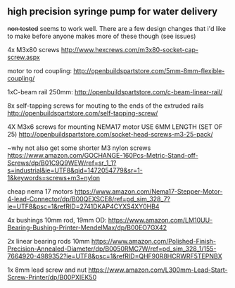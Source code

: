 ## high precision syringe pump for water delivery

~~non tested~~ seems to work well.
There are a few design changes that i'd like to make before anyone makes more of these though (see issues)


4x M3x80 screws
http://www.hexcrews.com/m3x80-socket-cap-screw.aspx

motor to rod coupling:
http://openbuildspartstore.com/5mm-8mm-flexible-coupling/

1xC-beam rail 250mm:
http://openbuildspartstore.com/c-beam-linear-rail/

8x self-tapping screws for mouting to the ends of the extruded rails
http://openbuildspartstore.com/self-tapping-screw/

4X M3x6 screws for mounting NEMA17 motor
USE 6MM LENGTH
(SET OF 25)
http://openbuildspartstore.com/socket-head-screws-m3-25-pack/


~why not also get some shorter M3 nylon screws
https://www.amazon.com/GOCHANGE-160Pcs-Metric-Stand-off-Screws/dp/B01C9Q9WEW/ref=sr_1_1?s=industrial&ie=UTF8&qid=1472054779&sr=1-1&keywords=screws+m3+nylon

cheap nema 17 motors
https://www.amazon.com/Nema17-Stepper-Motor-4-lead-Connector/dp/B00QEXSCE8/ref=pd_sim_328_7?ie=UTF8&psc=1&refRID=2741DKAP4CYXS4XY0HB4

4x bushings 10mm rod, 19mm OD:
https://www.amazon.com/LM10UU-Bearing-Bushing-Printer-MendelMax/dp/B00EO7GX42

2x linear bearing rods 10mm
https://www.amazon.com/Polished-Finish-Precision-Annealed-Diameter/dp/B0050RMC7W/ref=pd_sim_328_1/155-7664920-4989352?ie=UTF8&psc=1&refRID=QHF90R8HCRWRF5TEPNBX

1x 8mm lead screw and nut
https://www.amazon.com/L300mm-Lead-Start-Screw-Printer/dp/B00PXIEK50

